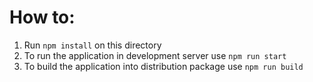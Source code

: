 # How to:
1. Run `npm install` on this directory
2. To run the application in development server use `npm run start`
3. To build the application into distribution package use `npm run build`
